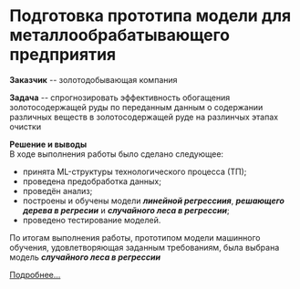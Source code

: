 # Подготовка прототипа модели для металлообрабатывающего предприятия
**Заказчик** -- золотодобывающая компания  
  
**Задача** -- спрогнозировать эффективность обогащения золотосодержащей руды по переданным данным о содержании различных веществ в золотосодержащей руде на разлинчых этапах очистки
  
**Решение и выводы**  
В ходе выполнения работы было сделано следующее:  
- принята ML-структуры технологического процесса (ТП);  
- проведена предобработка данных;
- проведён анализ;
- построены и обучены модели ***линейной регрессиия***, ***решающего дерева в регресии*** и ***случайного леса в регрессии***;
- проведено тестирование моделей.
  
По итогам выполнения работы, прототипом модели машинного обучения, удовлетворяющая заданным требованиям, была выбрана модель ***случайного леса в регрессии***
  
[Подробнее...](Project_08.ipynb)
